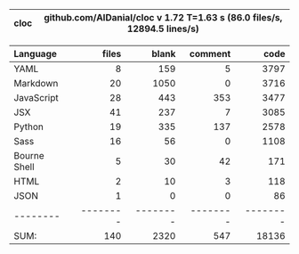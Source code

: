 cloc|github.com/AlDanial/cloc v 1.72  T=1.63 s (86.0 files/s, 12894.5 lines/s)
--- | ---

Language|files|blank|comment|code
:-------|-------:|-------:|-------:|-------:
YAML|8|159|5|3797
Markdown|20|1050|0|3716
JavaScript|28|443|353|3477
JSX|41|237|7|3085
Python|19|335|137|2578
Sass|16|56|0|1108
Bourne Shell|5|30|42|171
HTML|2|10|3|118
JSON|1|0|0|86
--------|--------|--------|--------|--------
SUM:|140|2320|547|18136
